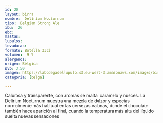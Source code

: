 ```yaml
---
id: 20
layout: birra
nombre:  Delirium Nocturnum
tipo:  Belgian Strong Ale
ibu:  26
ebc:
maltas: 
lupulos: 
levaduras: 
formato: Botella 33cl
volumen:  9 %
alergenos: 
origen: Bélgica
pvp: 3.50
imagen: https://labodegadellupulo.s3.eu-west-3.amazonaws.com/images/birras/nocturnum.jpg
categoria: [belga]

---
```

Calurosa y transparente, con aromas de malta, caramelo y nueces. La Delirium Nocturnum muestra una mezcla de dulzor y especias, normalmente más habitual en las cervezas valonas, donde el chocolate también hace aparición al final, cuando la temperatura más alta del líquido suelta nuevas sensaciones









